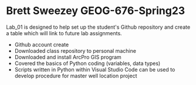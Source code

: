 Brett Sweezey GEOG-676-Spring23
======

Lab_01 is designed to help set up the student's Github repository and create a table which will link to future lab assignments. 
  * Github account create
  * Downloaded class repository to personal machine
  * Downloaded and install ArcPro GIS program
  * Covered the basics of Python coding (variables, data types)
  * Scripts written in Python within Visual Studio Code can be used to develop procedure for master well location project
